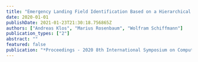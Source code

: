 ```yaml
---
title: "Emergency Landing Field Identification Based on a Hierarchical Ensemble Transfer Learning"
date: 2020-01-01
publishDate: 2021-01-23T21:30:18.756865Z
authors: ["Andreas Klos", "Marius Rosenbaum", "Wolfram Schiffmann"]
publication_types: ["2"]
abstract: ""
featured: false
publication: "*Proceedings - 2020 8th International Symposium on Computing and Networking, CANDAR 2020*"
---
```


